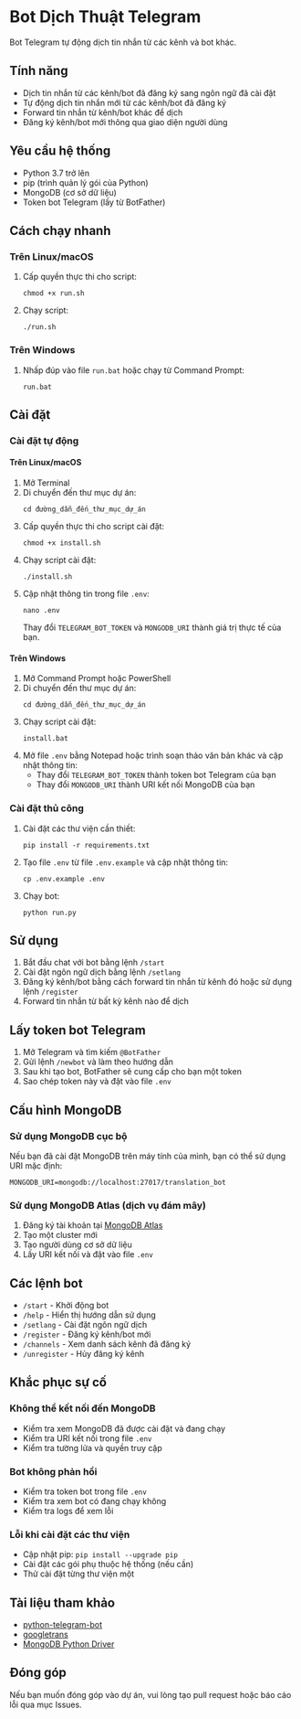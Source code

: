 # Bot Dịch Thuật Telegram

Bot Telegram tự động dịch tin nhắn từ các kênh và bot khác.

## Tính năng

- Dịch tin nhắn từ các kênh/bot đã đăng ký sang ngôn ngữ đã cài đặt
- Tự động dịch tin nhắn mới từ các kênh/bot đã đăng ký
- Forward tin nhắn từ kênh/bot khác để dịch
- Đăng ký kênh/bot mới thông qua giao diện người dùng

## Yêu cầu hệ thống

- Python 3.7 trở lên
- pip (trình quản lý gói của Python)
- MongoDB (cơ sở dữ liệu)
- Token bot Telegram (lấy từ BotFather)

## Cách chạy nhanh

### Trên Linux/macOS

1. Cấp quyền thực thi cho script:
   ```
   chmod +x run.sh
   ```

2. Chạy script:
   ```
   ./run.sh
   ```

### Trên Windows

1. Nhấp đúp vào file `run.bat` hoặc chạy từ Command Prompt:
   ```
   run.bat
   ```

## Cài đặt

### Cài đặt tự động

#### Trên Linux/macOS

1. Mở Terminal
2. Di chuyển đến thư mục dự án:
   ```
   cd đường_dẫn_đến_thư_mục_dự_án
   ```
3. Cấp quyền thực thi cho script cài đặt:
   ```
   chmod +x install.sh
   ```
4. Chạy script cài đặt:
   ```
   ./install.sh
   ```
5. Cập nhật thông tin trong file `.env`:
   ```
   nano .env
   ```
   Thay đổi `TELEGRAM_BOT_TOKEN` và `MONGODB_URI` thành giá trị thực tế của bạn.

#### Trên Windows

1. Mở Command Prompt hoặc PowerShell
2. Di chuyển đến thư mục dự án:
   ```
   cd đường_dẫn_đến_thư_mục_dự_án
   ```
3. Chạy script cài đặt:
   ```
   install.bat
   ```
4. Mở file `.env` bằng Notepad hoặc trình soạn thảo văn bản khác và cập nhật thông tin:
   - Thay đổi `TELEGRAM_BOT_TOKEN` thành token bot Telegram của bạn
   - Thay đổi `MONGODB_URI` thành URI kết nối MongoDB của bạn

### Cài đặt thủ công

1. Cài đặt các thư viện cần thiết:
   ```
   pip install -r requirements.txt
   ```

2. Tạo file `.env` từ file `.env.example` và cập nhật thông tin:
   ```
   cp .env.example .env
   ```

3. Chạy bot:
   ```
   python run.py
   ```

## Sử dụng

1. Bắt đầu chat với bot bằng lệnh `/start`
2. Cài đặt ngôn ngữ dịch bằng lệnh `/setlang`
3. Đăng ký kênh/bot bằng cách forward tin nhắn từ kênh đó hoặc sử dụng lệnh `/register`
4. Forward tin nhắn từ bất kỳ kênh nào để dịch

## Lấy token bot Telegram

1. Mở Telegram và tìm kiếm `@BotFather`
2. Gửi lệnh `/newbot` và làm theo hướng dẫn
3. Sau khi tạo bot, BotFather sẽ cung cấp cho bạn một token
4. Sao chép token này và đặt vào file `.env`

## Cấu hình MongoDB

### Sử dụng MongoDB cục bộ

Nếu bạn đã cài đặt MongoDB trên máy tính của mình, bạn có thể sử dụng URI mặc định:

```
MONGODB_URI=mongodb://localhost:27017/translation_bot
```

### Sử dụng MongoDB Atlas (dịch vụ đám mây)

1. Đăng ký tài khoản tại [MongoDB Atlas](https://www.mongodb.com/cloud/atlas)
2. Tạo một cluster mới
3. Tạo người dùng cơ sở dữ liệu
4. Lấy URI kết nối và đặt vào file `.env`

## Các lệnh bot

- `/start` - Khởi động bot
- `/help` - Hiển thị hướng dẫn sử dụng
- `/setlang` - Cài đặt ngôn ngữ dịch
- `/register` - Đăng ký kênh/bot mới
- `/channels` - Xem danh sách kênh đã đăng ký
- `/unregister` - Hủy đăng ký kênh

## Khắc phục sự cố

### Không thể kết nối đến MongoDB

- Kiểm tra xem MongoDB đã được cài đặt và đang chạy
- Kiểm tra URI kết nối trong file `.env`
- Kiểm tra tường lửa và quyền truy cập

### Bot không phản hồi

- Kiểm tra token bot trong file `.env`
- Kiểm tra xem bot có đang chạy không
- Kiểm tra logs để xem lỗi

### Lỗi khi cài đặt các thư viện

- Cập nhật pip: `pip install --upgrade pip`
- Cài đặt các gói phụ thuộc hệ thống (nếu cần)
- Thử cài đặt từng thư viện một

## Tài liệu tham khảo

- [python-telegram-bot](https://github.com/python-telegram-bot/python-telegram-bot)
- [googletrans](https://github.com/ssut/py-googletrans)
- [MongoDB Python Driver](https://pymongo.readthedocs.io/)

## Đóng góp

Nếu bạn muốn đóng góp vào dự án, vui lòng tạo pull request hoặc báo cáo lỗi qua mục Issues. 